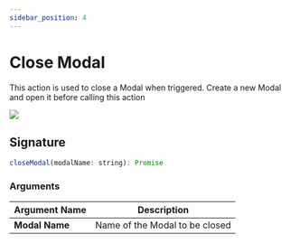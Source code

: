 ```yaml
---
sidebar_position: 4
---
```

# Close Modal

This action is used to close a Modal when triggered. Create a new Modal and open it before calling this action

![](/img/closemodal.gif)

## Signature

```javascript
closeModal(modalName: string): Promise
```

### Arguments

| **Argument Name** | **Description**                |
| ----------------- | ------------------------------ |
| **Modal Name**    | Name of the Modal to be closed |
